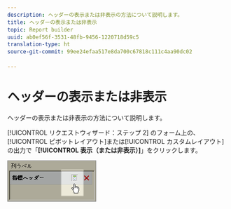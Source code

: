 ```yaml
---
description: ヘッダーの表示または非表示の方法について説明します。
title: ヘッダーの表示または非表示
topic: Report builder
uuid: ab0ef56f-3531-48fb-9456-1220718d59c5
translation-type: ht
source-git-commit: 99ee24efaa517e8da700c67818c111c4aa90dc02

---
```



# ヘッダーの表示または非表示

ヘッダーの表示または非表示の方法について説明します。

[!UICONTROL リクエストウィザード：ステップ 2] のフォーム上の、[!UICONTROL ピボットレイアウト]または[!UICONTROL カスタムレイアウト]の出力で「**[!UICONTROL 表示（または非表示）]**」をクリックします。

![](assets/hide_show_header.png)


